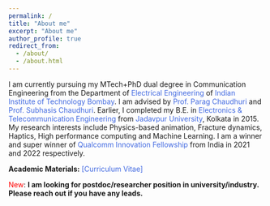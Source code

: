 ```yaml
---
permalink: /
title: "About me"
excerpt: "About me"
author_profile: true
redirect_from: 
  - /about/
  - /about.html
---
```


I am currently pursuing my MTech+PhD dual degree in Communication Engineering from the Department of <a href="https://www.ee.iitb.ac.in/web" style="text-decoration:none"><span style="color:RoyalBlue">Electrical Engineering</span></a> 
of <a href="https://www.iitb.ac.in/" style="text-decoration:none"><span style="color:RoyalBlue">Indian Institute of Technology Bombay</span></a>. I am advised by 
<a href="https://www.cse.iitb.ac.in/~paragc/" style="text-decoration:none"><span style="color:RoyalBlue"> Prof. Parag Chaudhuri</span></a> and <a href="https://www.ee.iitb.ac.in/~sc/" style="text-decoration:none"><span style="color:RoyalBlue">Prof. Subhasis Chaudhuri</span></a>. 
Earlier, I completed my B.E. in <a href="http://www.jaduniv.edu.in/view_department.php?deptid=84" style="text-decoration:none"><span style="color:RoyalBlue">Electronics & Telecommunication Engineering</span></a> from 
<a href="http://www.jaduniv.edu.in/" style="text-decoration:none"><span style="color:RoyalBlue">Jadavpur University</span></a>, Kolkata in 2015. 
My research interests include Physics-based animation, Fracture dynamics, Haptics, High performance computing and Machine Learning.
I am a winner and super winner of <a href="https://www.qualcomm.com/research/university-relations/innovation-fellowship" style="text-decoration:none"><span style="color:RoyalBlue">Qualcomm Innovation Fellowship</span></a> from India in 2021 and 2022 respectively.

**Academic Materials:** <a href='../files/Resume_Avirup.pdf' style="text-decoration:none"> <span style="color:RoyalBlue">[Curriculum Vitae]</span> </a> &nbsp; 
<!--- <a href='../files/Research_Statement_Avirup.pdf' style="text-decoration:none"> <span style="color:RoyalBlue">[Research Statement]</span> </a> -->

<span style="color:red">New</span>: **I am looking for postdoc/researcher position in university/industry. Please reach out if you have any leads.**
